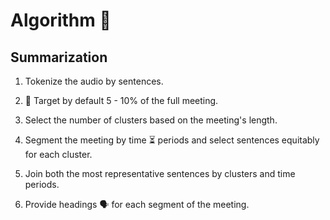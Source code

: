 # Algorithm 🐲

## Summarization

1. Tokenize the audio by sentences.

2. 🎯 Target by default 5 - 10% of the full meeting.

3. Select the number of clusters based on the meeting's length.

4. Segment the meeting by time ⏳ periods and select sentences equitably for each cluster.

5. Join both the most representative sentences by clusters and time periods.

6. Provide headings 🗣️ for each segment of the meeting.
